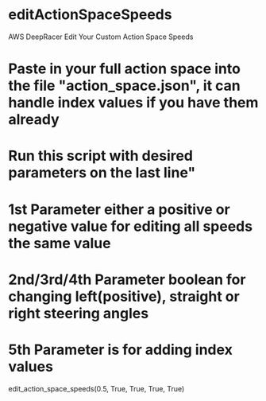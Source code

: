 # editActionSpaceSpeeds
AWS DeepRacer Edit Your Custom Action Space Speeds


# Paste in your full action space into the file "action_space.json", it can handle index values if you have them already
# Run this script with desired parameters on the last line"


# 1st Parameter either a positive or negative value for editing all speeds the same value
# 2nd/3rd/4th Parameter boolean for changing left(positive), straight or right steering angles
# 5th Parameter is for adding index values
edit_action_space_speeds(0.5, True, True, True, True)
